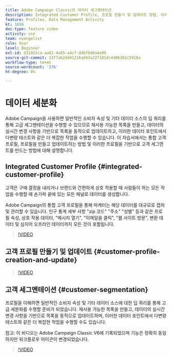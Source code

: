 ```yaml
---
title: Adobe Campaign Classic의 데이터 세그멘테이션
description: Integrated Customer Profile, 프로필 만들기 및 업데이트 방법, 이러한 프로필을 기반으로 고객 세그먼트를 만드는 방법을 알아봅니다.
feature: Profiles, Data Management Activity
kt: 1656
doc-type: feature video
activity: use
team: evangelist
role: User
level: Beginner
exl-id: d31023ca-aa81-4a65-a4c7-ddbf0d0a4a99
source-git-commit: 13f7ab2dd41216a603a22f181dc4d06302c5918a
workflow-type: tm+mt
source-wordcount: '276'
ht-degree: 0%

---
```


# 데이터 세분화

Adobe Campaign을 사용하면 일반적인 소비자 속성 및 기타 데이터 소스의 딥 쿼리를 통해 고급 세그멘테이션을 수행할 수 있으므로 재사용 가능한 목록을 만들고, 데이터의 실시간 변경 사항을 기반으로 목록을 동적으로 업데이트하고, 이러한 데이터 포인트에서 다변량 테스트와 같은 더 복잡한 작업을 수행할 수 있습니다. 이 자습서에서는 통합 고객 프로필, 프로필을 만들고 업데이트하는 방법 및 이러한 프로필을 기반으로 고객 세그먼트를 만드는 방법에 대해 설명합니다.

## Integrated Customer Profile {#integrated-customer-profile}

고객은 구매 결정을 내리거나 브랜드와 간편하게 상호 작용할 때 사람들이 하는 모든 작업을 수행할 때 손가락 끝에 있는 모든 채널로 데이터를 생성합니다.

Adobe Campaign의 통합 고객 프로필을 통해 마케터는 해당 데이터를 대규모로 캡처 및 관리할 수 있습니다. 인구 통계 세부 사항 &quot;zip 코드&quot; &quot;주소&quot; &quot;성별&quot; 등과 같은 프로필 속성, 상호 작용 데이터, &quot;메시지 열기&quot;, &quot;이메일을 클릭&quot;, &quot;웹 사이트 방문&quot;, 변환 데이터 및 심지어 오프라인 데이터까지 모든 것이 포함됩니다.

>[!VIDEO](https://video.tv.adobe.com/v/23629?quality=12&learn=on)

## 고객 프로필 만들기 및 업데이트 {#customer-profile-creation-and-update}

>[!VIDEO](https://video.tv.adobe.com/v/23632?quality=12&learn=on)

## 고객 세그멘테이션  {#customer-segmentation}

프로필을 이해하면 일반적인 소비자 속성 및 기타 데이터 소스에 대한 딥 쿼리를 통해 고급 세분화를 수행할 준비가 되었습니다. 재사용 가능한 목록을 만들고, 데이터의 실시간 변경 사항을 기반으로 목록을 동적으로 업데이트하며, 이러한 데이터 포인트에서 다변량 테스트와 같은 더 복잡한 작업을 수행할 수도 있습니다.

참고: 이 비디오는 Adobe Campaign Classic V6에 기록되었으며 기능은 정확히 동일하지만 워크플로우 아이콘이 변경되었습니다.

>[!VIDEO](https://video.tv.adobe.com/v/23635?quality=12&learn=on)

